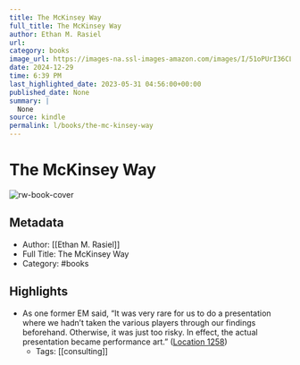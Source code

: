 ```yaml
---
title: The McKinsey Way
full_title: The McKinsey Way
author: Ethan M. Rasiel
url: 
category: books
image_url: https://images-na.ssl-images-amazon.com/images/I/51oPUrI36CL._SL200_.jpg
date: 2024-12-29
time: 6:39 PM
last_highlighted_date: 2023-05-31 04:56:00+00:00
published_date: None
summary: |
  None
source: kindle
permalink: l/books/the-mc-kinsey-way
---
```

# The McKinsey Way

![rw-book-cover](https://images-na.ssl-images-amazon.com/images/I/51oPUrI36CL._SL200_.jpg)

## Metadata
- Author: [[Ethan M. Rasiel]]
- Full Title: The McKinsey Way
- Category: #books

## Highlights
- As one former EM said, “It was very rare for us to do a presentation where we hadn’t taken the various players through our findings beforehand. Otherwise, it was just too risky. In effect, the actual presentation became performance art.” ([Location 1258](https://readwise.io/to_kindle?action=open&asin=B000FA5KX2&location=1258))
    - Tags: [[consulting]] 


